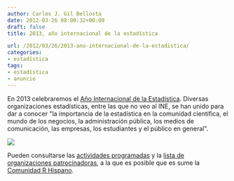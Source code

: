 ```yaml
---
author: Carlos J. Gil Bellosta
date: 2012-03-26 08:00:32+00:00
draft: false
title: 2013, año internacional de la estadística

url: /2012/03/26/2013-ano-internacional-de-la-estadistica/
categories:
- estadística
tags:
- estadística
- anuncio
---
```


En 2013 celebraremos el [Año Internacional de la Estadística](http://www.statistics2013.org/). Diversas organizaciones estadísticas, entre las que no veo al INE, se han unido para dar a conocer "la importancia de la estadística en la comunidad científica, el mundo de los negocios, la administración pública, los medios de comunicación, las empresas, los estudiantes y el público en general".

[![](/wp-uploads/2012/03/IYSTAT-Logo.png#center)
](/wp-uploads/2012/03/IYSTAT-Logo.png#center)

Pueden consultarse las [actividades programadas](http://www.statistics2013.org/activities.cfm)  y la [lista de organizaciones patrocinadoras](http://www.statistics2013.org/participants.cfm), a la que es posible que es sume la [Comunidad R Hispano](http://www.r-es.org).
